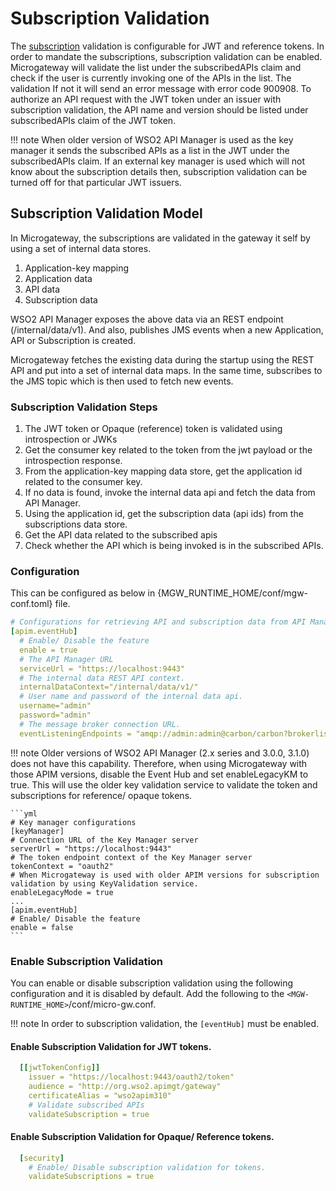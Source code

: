 # Subscription Validation

The [subscription](https://apim.docs.wso2.com/en/latest/learn/consume-api/manage-subscription/subscribe-to-an-api/) validation is configurable for JWT and reference tokens. In order to mandate the subscriptions, subscription validation can be enabled. Microgateway will validate the list under the subscribedAPIs claim and check if the user is currently invoking one of the APIs in the list. The validation If not it will send an error message with error code 900908.
To authorize an API request with the JWT token under an issuer with subscription validation, the API name and version should be listed under subscribedAPIs claim of the JWT token.

!!! note
    When older version of WSO2 API Manager is used as the key manager it sends the subscribed APIs as a list in the JWT under the subscribedAPIs claim. If an external key manager is used which will not know about the subscription details then, subscription validation can be turned off for that particular JWT issuers.

## Subscription Validation Model

  In Microgateway, the subscriptions are validated in the gateway it self by using a set of internal data stores.

  1. Application-key mapping
  2. Application data
  3. API data
  4. Subscription data
  
  WSO2 API Manager exposes the above data via an REST endpoint (/internal/data/v1). And also, publishes JMS events when a new Application, API or Subscription is created.

  Microgateway fetches the existing data during the startup using the REST API and put into a set of internal data maps. In the same time, subscribes to the JMS topic which is then used to fetch new events.

### Subscription Validation Steps

1. The JWT token or Opaque (reference) token is validated using introspection or JWKs
2. Get the consumer key related to the token from the jwt payload or the introspection response.
3. From the application-key mapping data store, get the application id related to the consumer key.
4. If no data is found, invoke the internal data api and fetch the data from API Manager.
5. Using the application id, get the subscription data (api ids) from the subscriptions data store.
6. Get the API data related to the subscribed apis
7. Check whether the API which is being invoked is in the subscribed APIs.
  
### Configuration
  
  This can be configured as below in {MGW_RUNTIME_HOME/conf/mgw-conf.toml} file.

```yml
# Configurations for retrieving API and subscription data from API Manager.
[apim.eventHub]
  # Enable/ Disable the feature
  enable = true
  # The API Manager URL
  serviceUrl = "https://localhost:9443"
  # The internal data REST API context.
  internalDataContext="/internal/data/v1/"
  # User name and password of the internal data api.
  username="admin"
  password="admin"
  # The message broker connection URL.
  eventListeningEndpoints = "amqp://admin:admin@carbon/carbon?brokerlist='tcp://localhost:5672'"
```

!!! note
    Older versions of WSO2 API Manager (2.x series and 3.0.0, 3.1.0) does not have this capability. Therefore, when using Microgateway with those APIM versions, disable the Event Hub and set enableLegacyKM to true. This will use the older key validation service to validate the token and subscriptions for reference/ opaque tokens.

    ```yml
    # Key manager configurations
    [keyManager]
    # Connection URL of the Key Manager server
    serverUrl = "https://localhost:9443"
    # The token endpoint context of the Key Manager server
    tokenContext = "oauth2"
    # When Microgateway is used with older APIM versions for subscription validation by using KeyValidation service.
    enableLegacyMode = true
    ...
    [apim.eventHub]
    # Enable/ Disable the feature
    enable = false
    ```

### Enable Subscription Validation
You can enable or disable subscription validation using the following configuration and it is disabled by default. Add the following to the `<MGW-RUNTIME_HOME>`/conf/micro-gw.conf.

!!! note
    In order to subscription validation, the ``` [eventHub] ``` must be enabled.

#### Enable Subscription Validation for JWT tokens.
``` yaml 
  [[jwtTokenConfig]]
    issuer = "https://localhost:9443/oauth2/token"
    audience = "http://org.wso2.apimgt/gateway"
    certificateAlias = "wso2apim310"
    # Validate subscribed APIs
    validateSubscription = true
```

#### Enable Subscription Validation for Opaque/ Reference tokens.
``` yaml
  [security]
    # Enable/ Disable subscription validation for tokens.
    validateSubscriptions = true
```
